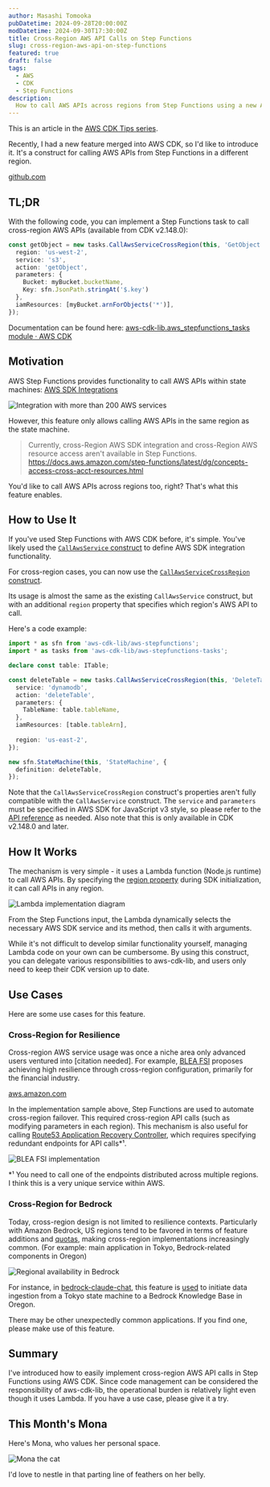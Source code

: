 ```yaml
---
author: Masashi Tomooka
pubDatetime: 2024-09-28T20:00:00Z
modDatetime: 2024-09-30T17:30:00Z
title: Cross-Region AWS API Calls on Step Functions
slug: cross-region-aws-api-on-step-functions
featured: true
draft: false
tags:
  - AWS
  - CDK
  - Step Functions
description:
  How to call AWS APIs across regions from Step Functions using a new AWS CDK construct.
---
```


This is an article in the [AWS CDK Tips series](https://tmokmss.hatenablog.com/entry/aws_cdk_tips).

Recently, I had a new feature merged into AWS CDK, so I'd like to introduce it. It's a construct for calling AWS APIs from Step Functions in a different region.

[github.com](https://github.com/aws/aws-cdk/pull/30061)

## TL;DR

With the following code, you can implement a Step Functions task to call cross-region AWS APIs (available from CDK v2.148.0):

```typescript
const getObject = new tasks.CallAwsServiceCrossRegion(this, 'GetObject', {
  region: 'us-west-2',  
  service: 's3',
  action: 'getObject',
  parameters: {
    Bucket: myBucket.bucketName,
    Key: sfn.JsonPath.stringAt('$.key')
  },
  iamResources: [myBucket.arnForObjects('*')],
});
```

Documentation can be found here: [aws-cdk-lib.aws_stepfunctions_tasks module · AWS CDK](https://docs.aws.amazon.com/cdk/api/v2/docs/aws-cdk-lib.aws_stepfunctions_tasks-readme.html#cross-region-aws-api-call)

## Motivation

AWS Step Functions provides functionality to call AWS APIs within state machines: [AWS SDK Integrations](https://docs.aws.amazon.com/step-functions/latest/dg/supported-services-awssdk.html)

![Integration with more than 200 AWS services](./images/aws-sdk-integrations.png)

However, this feature only allows calling AWS APIs in the same region as the state machine.

> Currently, cross-Region AWS SDK integration and cross-Region AWS resource access aren't available in Step Functions.
> <https://docs.aws.amazon.com/step-functions/latest/dg/concepts-access-cross-acct-resources.html>

You'd like to call AWS APIs across regions too, right? That's what this feature enables.

## How to Use It

If you've used Step Functions with AWS CDK before, it's simple. You've likely used the [`CallAwsService` construct](https://docs.aws.amazon.com/cdk/api/v2/docs/aws-cdk-lib.aws_stepfunctions_tasks.CallAwsService.html) to define AWS SDK integration functionality.

For cross-region cases, you can now use the [`CallAwsServiceCrossRegion` construct](https://docs.aws.amazon.com/cdk/api/v2/docs/aws-cdk-lib.aws_stepfunctions_tasks.CallAwsServiceCrossRegion.html).

Its usage is almost the same as the existing `CallAwsService` construct, but with an additional `region` property that specifies which region's AWS API to call.

Here's a code example:

```typescript
import * as sfn from 'aws-cdk-lib/aws-stepfunctions';
import * as tasks from 'aws-cdk-lib/aws-stepfunctions-tasks';

declare const table: ITable;

const deleteTable = new tasks.CallAwsServiceCrossRegion(this, 'DeleteTable', {
  service: 'dynamodb',
  action: 'deleteTable',
  parameters: {
    TableName: table.tableName,
  },
  iamResources: [table.tableArn],
  
  region: 'us-east-2',
});

new sfn.StateMachine(this, 'StateMachine', {
  definition: deleteTable,
});
```

Note that the `CallAwsServiceCrossRegion` construct's properties aren't fully compatible with the `CallAwsService` construct. The `service` and `parameters` must be specified in AWS SDK for JavaScript v3 style, so please refer to the [API reference](https://docs.aws.amazon.com/AWSJavaScriptSDK/v3/latest/) as needed. Also note that this is only available in CDK v2.148.0 and later.

## How It Works

The mechanism is very simple - it uses a Lambda function (Node.js runtime) to call AWS APIs. By specifying the [region property](https://docs.aws.amazon.com/sdk-for-javascript/v3/developer-guide/setting-region.html#setting-region-constructor) during SDK initialization, it can call APIs in any region.

![Lambda implementation diagram](./images/lambda-implementation.png)

From the Step Functions input, the Lambda dynamically selects the necessary AWS SDK service and its method, then calls it with arguments.

While it's not difficult to develop similar functionality yourself, managing Lambda code on your own can be cumbersome. By using this construct, you can delegate various responsibilities to aws-cdk-lib, and users only need to keep their CDK version up to date.

## Use Cases

Here are some use cases for this feature.

### Cross-Region for Resilience

Cross-region AWS service usage was once a niche area only advanced users ventured into [citation needed]. For example, [BLEA FSI](https://github.com/aws-samples/baseline-environment-on-aws-for-financial-services-institute) proposes achieving high resilience through cross-region configuration, primarily for the financial industry.

[aws.amazon.com](https://aws.amazon.com/jp/blogs/news/bleafsi-update-v1-3-0/)

In the implementation sample above, Step Functions are used to automate cross-region failover. This required cross-region API calls (such as modifying parameters in each region). This mechanism is also useful for calling [Route53 Application Recovery Controller](https://docs.aws.amazon.com/routing-control/latest/APIReference/API_UpdateRoutingControlState.html), which requires specifying redundant endpoints for API calls*¹.

![BLEA FSI implementation](./images/blea-fsi.png)

*¹ You need to call one of the endpoints distributed across multiple regions. I think this is a very unique service within AWS.

### Cross-Region for Bedrock

Today, cross-region design is not limited to resilience contexts. Particularly with Amazon Bedrock, US regions tend to be favored in terms of feature additions and [quotas](https://docs.aws.amazon.com/bedrock/latest/userguide/quotas.html), making cross-region implementations increasingly common. (For example: main application in Tokyo, Bedrock-related components in Oregon)

![Regional availability in Bedrock](./images/bedrock-regions.png)

For instance, in [bedrock-claude-chat](https://github.com/aws-samples/bedrock-claude-chat), this feature is [used](https://github.com/aws-samples/bedrock-claude-chat/blob/82a6912e87bb0a7ae81268e0cceb1399b557e5d1/cdk/lib/constructs/embedding.ts#L479-L524) to initiate data ingestion from a Tokyo state machine to a Bedrock Knowledge Base in Oregon.

There may be other unexpectedly common applications. If you find one, please make use of this feature.

## Summary

I've introduced how to easily implement cross-region AWS API calls in Step Functions using AWS CDK.
Since code management can be considered the responsibility of aws-cdk-lib, the operational burden is relatively light even though it uses Lambda.
If you have a use case, please give it a try.

## This Month's Mona

Here's Mona, who values her personal space.

![Mona the cat](./images/mona-cat.jpg)

I'd love to nestle in that parting line of feathers on her belly.